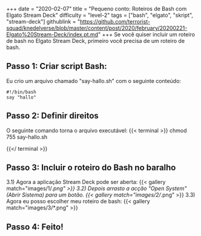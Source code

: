 +++
date = "2020-02-07"
title = "Pequeno conto: Roteiros de Bash com Elgato Stream Deck"
difficulty = "level-2"
tags = ["bash", "elgato", "skript", "stream-deck"]
githublink = "https://github.com/terrorist-squad/knedelverse/blob/master/content/post/2020/february/20200221-Elgato%20Stream-Deck/index.pt.md"
+++
Se você quiser incluir um roteiro de bash no Elgato Stream Deck, primeiro você precisa de um roteiro de bash.
## Passo 1: Criar script Bash:
Eu crio um arquivo chamado "say-hallo.sh" com o seguinte conteúdo:
```
#!/bin/bash
say "hallo"

```

## Passo 2: Definir direitos
O seguinte comando torna o arquivo executável:
{{< terminal >}}
chmod 755 say-hallo.sh

{{</ terminal >}}

## Passo 3: Incluir o roteiro do Bash no baralho
3.1) Agora a aplicação Stream Deck pode ser aberta:
{{< gallery match="images/1/*.png" >}}
3.2) Depois arrasto a acção "Open System" (Abrir Sistema) para um botão.
{{< gallery match="images/2/*.png" >}}
3.3) Agora eu posso escolher meu roteiro de bash:
{{< gallery match="images/3/*.png" >}}

## Passo 4: Feito!
